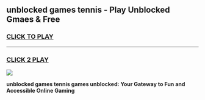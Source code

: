 
## unblocked games tennis - Play Unblocked Gmaes & Free
<h3>
<a href="https://news.freeplayer.one?title=unblocked_games_tennis&ref=16F">CLICK TO PLAY</a></h3>
<hr>

<h3>
<a href="https://news.freeplayer.one?title=unblocked_games_tennis&ref=16F">CLICK 2 PLAY</a>
  
</h3>

<a href="https://news.freeplayer.one?title=unblocked_games_tennis&ref=16F/"><img src="https://clearcache.store/games.png"></a>


**unblocked games tennis games unblocked: Your Gateway to Fun and Accessible Online Gaming**
